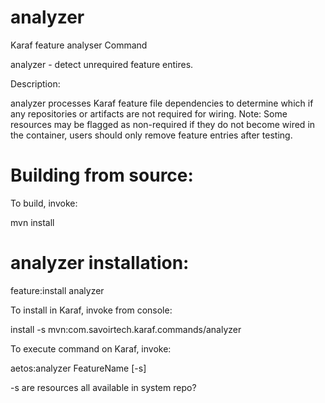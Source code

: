 analyzer
====

Karaf feature analyser Command

 analyzer - detect unrequired feature entires.

Description:

 analyzer processes Karaf feature file dependencies to determine which
 if any repositories or artifacts are not required for wiring. Note:
 Some resources may be flagged as non-required if they do not become
 wired in the container, users should only remove feature entries after
 testing.

Building from source:
===

To build, invoke:
 
 mvn install

analyzer installation:
===

 feature:install analyzer 


To install in Karaf, invoke from console:

 install -s mvn:com.savoirtech.karaf.commands/analyzer


To execute command on Karaf, invoke:

 aetos:analyzer FeatureName [-s]

 -s are resources all available in system repo?

